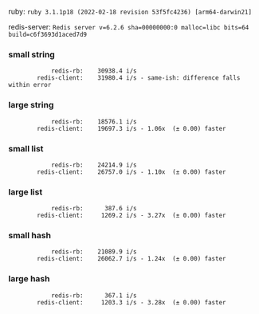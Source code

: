 ruby: `ruby 3.1.1p18 (2022-02-18 revision 53f5fc4236) [arm64-darwin21]`

redis-server: `Redis server v=6.2.6 sha=00000000:0 malloc=libc bits=64 build=c6f3693d1aced7d9`


### small string

```
            redis-rb:    30938.4 i/s
        redis-client:    31980.4 i/s - same-ish: difference falls within error

```

### large string

```
            redis-rb:    18576.1 i/s
        redis-client:    19697.3 i/s - 1.06x  (± 0.00) faster

```

### small list

```
            redis-rb:    24214.9 i/s
        redis-client:    26757.0 i/s - 1.10x  (± 0.00) faster

```

### large list

```
            redis-rb:      387.6 i/s
        redis-client:     1269.2 i/s - 3.27x  (± 0.00) faster

```

### small hash

```
            redis-rb:    21089.9 i/s
        redis-client:    26062.7 i/s - 1.24x  (± 0.00) faster

```

### large hash

```
            redis-rb:      367.1 i/s
        redis-client:     1203.3 i/s - 3.28x  (± 0.00) faster

```

